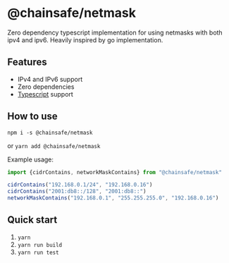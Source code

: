 
# @chainsafe/netmask

Zero dependency typescript implementation for using netmasks with both ipv4 and ipv6.
Heavily inspired by go implementation.

## Features

* IPv4 and IPv6 support
* Zero dependencies
* [Typescript](https://www.typescriptlang.org/) support

## How to use

`npm i -s @chainsafe/netmask`

or
`yarn add @chainsafe/netmask`

Example usage:

```typescript
import {cidrContains, networkMaskContains} from "@chainsafe/netmask"

cidrContains("192.168.0.1/24", "192.168.0.16")
cidrContains("2001:db8::/128", "2001:db8::")
networkMaskContains("192.168.0.1", "255.255.255.0", "192.168.0.16")
```

## Quick start

1. `yarn`
2. `yarn run build`
3. `yarn run test`
